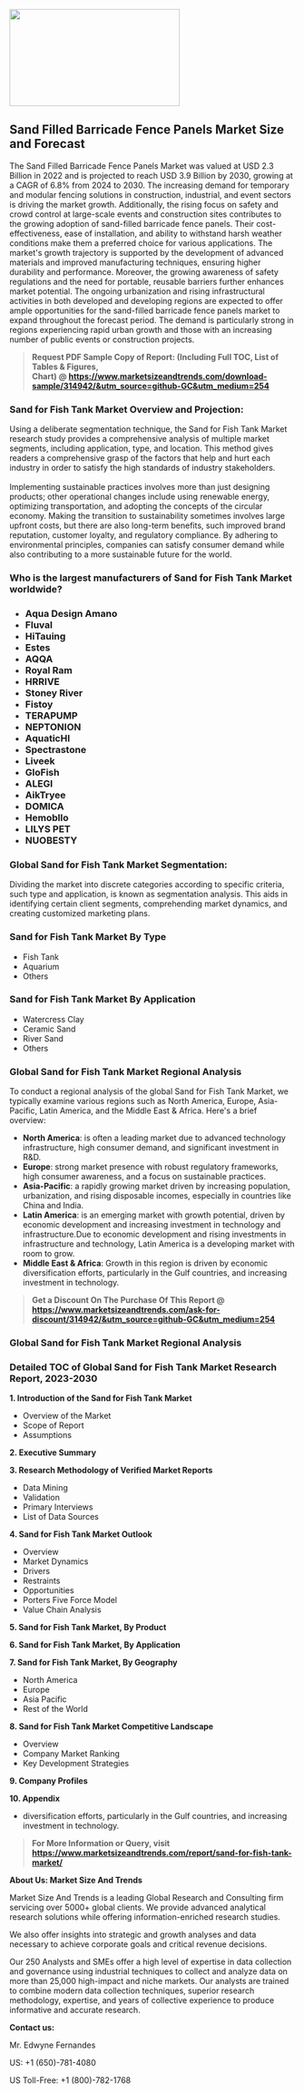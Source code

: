 <p><img class="alignnone size-medium wp-image-20088" src="https://ffe5etoiles.com/wp-content/uploads/2024/12/MST1-300x171.png" alt="" width="300" height="171" /></p><h2>Sand Filled Barricade Fence Panels Market Size and Forecast</h2><p>The Sand Filled Barricade Fence Panels Market was valued at USD 2.3 Billion in 2022 and is projected to reach USD 3.9 Billion by 2030, growing at a CAGR of 6.8% from 2024 to 2030. The increasing demand for temporary and modular fencing solutions in construction, industrial, and event sectors is driving the market growth. Additionally, the rising focus on safety and crowd control at large-scale events and construction sites contributes to the growing adoption of sand-filled barricade fence panels. Their cost-effectiveness, ease of installation, and ability to withstand harsh weather conditions make them a preferred choice for various applications. The market's growth trajectory is supported by the development of advanced materials and improved manufacturing techniques, ensuring higher durability and performance. Moreover, the growing awareness of safety regulations and the need for portable, reusable barriers further enhances market potential. The ongoing urbanization and rising infrastructural activities in both developed and developing regions are expected to offer ample opportunities for the sand-filled barricade fence panels market to expand throughout the forecast period. The demand is particularly strong in regions experiencing rapid urban growth and those with an increasing number of public events or construction projects.</p><blockquote id="" class=""><strong>Request PDF Sample Copy of Report: (Including Full TOC, List of Tables &amp; Figures, Chart)&nbsp;@&nbsp;<strong><a href="https://www.marketsizeandtrends.com/download-sample/314942/&utm_source=github-GC&utm_medium=254" target="_blank">https://www.marketsizeandtrends.com/download-sample/314942/&utm_source=github-GC&utm_medium=254</a></strong></strong></blockquote><h3 id="" class="">Sand for Fish Tank Market&nbsp;Overview and Projection:</h3><p id="" class="">Using a deliberate segmentation technique, the Sand for Fish Tank Market research study provides a comprehensive analysis of multiple market segments, including application, type, and location. This method gives readers a comprehensive grasp of the factors that help and hurt each industry in order to satisfy the high standards of industry stakeholders. <br /> <br />Implementing sustainable practices involves more than just designing products; other operational changes include using renewable energy, optimizing transportation, and adopting the concepts of the circular economy. Making the transition to sustainability sometimes involves large upfront costs, but there are also long-term benefits, such improved brand reputation, customer loyalty, and regulatory compliance. By adhering to environmental principles, companies can satisfy consumer demand while also contributing to a more sustainable future for the world.</p><h3 id="" class="">Who is the largest manufacturers of&nbsp;Sand for Fish Tank Market worldwide?</h3><h3 class=""><p><ul><li>Aqua Design Amano </li><li> Fluval </li><li> HiTauing </li><li> Estes </li><li> AQQA </li><li> Royal Ram </li><li> HRRIVE </li><li> Stoney River </li><li> Fistoy </li><li> TERAPUMP </li><li> NEPTONION </li><li> AquaticHI </li><li> Spectrastone </li><li> Liveek </li><li> GloFish </li><li> ALEGI </li><li> AikTryee </li><li> DOMICA </li><li> Hemobllo </li><li> LILYS PET </li><li> NUOBESTY</li></ul></p></h3><h3 id="" class="">Global&nbsp;Sand for Fish Tank Market Segmentation:</h3><p id="" class="">Dividing the market into discrete categories according to specific criteria, such type and application, is known as segmentation analysis. This aids in identifying certain client segments, comprehending market dynamics, and creating customized marketing plans.</p><h3 id="" class="">Sand for Fish Tank Market&nbsp;By Type</h3><p><p><ul><li>Fish Tank</li><li> Aquarium</li><li> Others</p></li></ul></p></p><h3 id="" class="">Sand for Fish Tank Market&nbsp;By Application</h3><p class=""><p><ul><li>Watercress Clay</li><li> Ceramic Sand</li><li> River Sand</li><li> Others</li></ul></p></p><h3 id="" class="">Global Sand for Fish Tank Market Regional Analysis</h3><p id="" class="">To conduct a regional analysis of the global Sand for Fish Tank Market, we typically examine various regions such as North America, Europe, Asia-Pacific, Latin America, and the Middle East &amp; Africa. Here's a brief overview:</p><ul><li><strong>North America</strong>: is often a leading market due to advanced technology infrastructure, high consumer demand, and significant investment in R&amp;D.</li><li><strong>Europe</strong>: strong market presence with robust regulatory frameworks, high consumer awareness, and a focus on sustainable practices.</li><li><strong>Asia-Pacific</strong>: a rapidly growing market driven by increasing population, urbanization, and rising disposable incomes, especially in countries like China and India.</li><li><strong>Latin America</strong>: is an emerging market with growth potential, driven by economic development and increasing investment in technology and infrastructure.Due to economic development and rising investments in infrastructure and technology, Latin America is a developing market with room to grow.</li><li><strong>Middle East &amp; Africa</strong>: Growth in this region is driven by economic diversification efforts, particularly in the Gulf countries, and increasing investment in technology.</li></ul><blockquote id="" class=""><strong>Get a Discount On The Purchase Of This Report @ <strong><a href="https://www.marketsizeandtrends.com/ask-for-discount/314942/&utm_source=github-GC&utm_medium=254" target="_blank">https://www.marketsizeandtrends.com/ask-for-discount/314942/&utm_source=github-GC&utm_medium=254</a></strong></strong></blockquote><h3 id="" class="">Global Sand for Fish Tank Market Regional Analysis</h3><h3 id="" class="">Detailed TOC of Global Sand for Fish Tank Market Research Report, 2023-2030</h3><p id="" class=""><strong>1. Introduction of the Sand for Fish Tank Market</strong></p><ul><li>Overview of the Market</li><li>Scope of Report</li><li>Assumptions</li></ul><p id="" class=""><strong>2. Executive Summary</strong></p><p id="" class=""><strong>3. Research Methodology of Verified Market Reports</strong></p><ul><li>Data Mining</li><li>Validation</li><li>Primary Interviews</li><li>List of Data Sources</li></ul><p id="" class=""><strong>4. Sand for Fish Tank Market Outlook</strong></p><ul><li>Overview</li><li>Market Dynamics</li><li>Drivers</li><li>Restraints</li><li>Opportunities</li><li>Porters Five Force Model</li><li>Value Chain Analysis</li></ul><p id="" class=""><strong>5. Sand for Fish Tank Market, By Product</strong></p><p id="" class=""><strong>6. Sand for Fish Tank Market, By Application</strong></p><p id="" class=""><strong>7. Sand for Fish Tank Market, By Geography</strong></p><ul><li>North America</li><li>Europe</li><li>Asia Pacific</li><li>Rest of the World</li></ul><p id="" class=""><strong>8. Sand for Fish Tank Market Competitive Landscape</strong></p><ul><li>Overview</li><li>Company Market Ranking</li><li>Key Development Strategies</li></ul><p id="" class=""><strong>9. Company Profiles</strong></p><p id="" class=""><strong>10. Appendix</strong></p><ul><li>diversification efforts, particularly in the Gulf countries, and increasing investment in technology.</li></ul><blockquote id="" class=""><strong>For More Information or Query, visit <strong><strong><a href="https://www.marketsizeandtrends.com/report/sand-for-fish-tank-market/" target="_blank">https://www.marketsizeandtrends.com/report/sand-for-fish-tank-market/</a></strong></strong></strong></blockquote><p id="" class=""><strong>About Us: Market Size And Trends</strong></p><p id="" class="">Market Size And Trends is a leading Global Research and Consulting firm servicing over 5000+ global clients. We provide advanced analytical research solutions while offering information-enriched research studies.</p><p id="" class="">We also offer insights into strategic and growth analyses and data necessary to achieve corporate goals and critical revenue decisions.</p><p id="" class="">Our 250 Analysts and SMEs offer a high level of expertise in data collection and governance using industrial techniques to collect and analyze data on more than 25,000 high-impact and niche markets. Our analysts are trained to combine modern data collection techniques, superior research methodology, expertise, and years of collective experience to produce informative and accurate research.</p><p id="" class=""><strong>Contact us:</strong></p><p id="" class="">Mr. Edwyne Fernandes</p><p id="" class="">US: +1 (650)-781-4080</p><p id="" class="">US Toll-Free: +1 (800)-782-1768</p>
